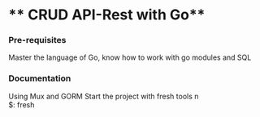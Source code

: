 # ** CRUD API-Rest with Go**

### Pre-requisites

Master the language of Go,
know how to work with go modules and SQL

### Documentation
Using Mux and GORM
Start the project with fresh tools n\
$: fresh